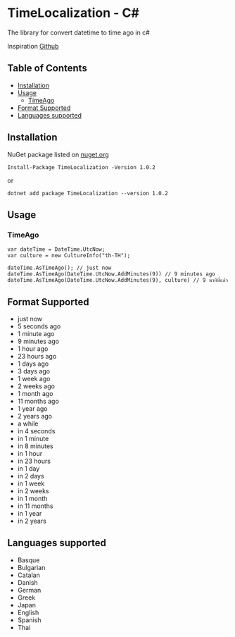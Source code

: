# TimeLocalization - C#

The library for convert datetime to time ago in c#


Inspiration [Github](https://github.com/NickStrupat/TimeAgo)

## Table of Contents

- [Installation](#installation)
- [Usage](#usage)
    - [TimeAgo](#timeago)
- [Format Supported](#format)
- [Languages supported](#languages)


## Installation <a name="installation"></a>

NuGet package listed on [nuget.org](https://www.nuget.org/packages/TimeLocalization)

    Install-Package TimeLocalization -Version 1.0.2
or
    
    dotnet add package TimeLocalization --version 1.0.2

## Usage <a name="usage"></a>

### TimeAgo <a name="timeago"></a>

    var dateTime = DateTime.UtcNow;
    var culture = new CultureInfo("th-TH");
    
    dateTime.AsTimeAgo(); // just now
    dateTime.AsTimeAgo(DateTime.UtcNow.AddMinutes(9)) // 9 minutes ago
    dateTime.AsTimeAgo(DateTime.UtcNow.AddMinutes(9), culture) // 9 นาทีที่แล้ว


## Format Supported <a name="format"></a>

- just now
- 5 seconds ago
- 1 minute ago
- 9 minutes ago
- 1 hour ago
- 23 hours ago
- 1 days ago
- 3 days ago
- 1 week ago
- 2 weeks ago
- 1 month ago
- 11 months ago
- 1 year ago
- 2 years ago
- a while
- in 4 seconds
- in 1 minute
- in 8 minutes
- in 1 hour
- in 23 hours
- in 1 day
- in 2 days
- in 1 week
- in 2 weeks
- in 1 month
- in 11 months
- in 1 year
- in 2 years


## Languages supported <a name="languages"></a>

- Basque
- Bulgarian
- Catalan
- Danish
- German
- Greek
- Japan
- English
- Spanish
- Thai

